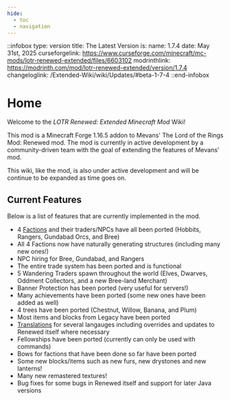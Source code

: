 ```yaml
---
hide:
  - toc
  - navigation
---
```

<!-- How to add inpage css<link rel="stylesheet" href="../stylesheets/custom.css">-->
::infobox
type: version
title: The Latest Version is:
name: 1.7.4
date: May 31st, 2025
curseforgelink: https://www.curseforge.com/minecraft/mc-mods/lotr-renewed-extended/files/6603102
modrinthlink: https://modrinth.com/mod/lotr-renewed-extended/version/1.7.4
changeloglink: /Extended-Wiki/wiki/Updates/#beta-1-7-4
::end-infobox
# Home

Welcome to the *LOTR Renewed: Extended Minecraft Mod* Wiki!

This mod is a Minecraft Forge 1.16.5 addon to Mevans' The Lord of the Rings Mod: Renewed mod. The mod is currently in active development by a community-driven team with the goal of extending the features of Mevans' mod. 

This wiki, like the mod, is also under active development and will be continue to be expanded as time goes on.

## Current Features
Below is a list of features that are currently implemented in the mod.

- 4 [Factions](/Extended-Wiki/wiki/Factions) and their traders/NPCs have all been ported (Hobbits, Rangers, Gundabad Orcs, and Bree)
- All 4 Factions now have naturally generating structures (including many new ones!)
- NPC hiring for Bree, Gundabad, and Rangers
- The entire trade system has been ported and is functional
- 5 Wandering Traders spawn throughout the world (Elves, Dwarves, Oddment Collectors, and a new Bree-land Merchant)
- Banner Protection has been ported (very useful for servers!)
- Many achievements have been ported (some new ones have been added as well)
- 4 trees have been ported (Chestnut, Willow, Banana, and Plum)
- Most items and blocks from Legacy have been ported
- [Translations](https://lotrextendedteam.github.io/Extended-Localization/) for several langauges including overrides and updates to Renewed itself where necessary
- Fellowships have been ported (currently can only be used with commands)
- Bows for factions that have been done so far have been ported
- Some new blocks/items such as new furs, new drystones and new lanterns!
- Many new remastered textures!
- Bug fixes for some bugs in Renewed itself and support for later Java versions